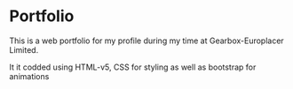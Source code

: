 # Portfolio

This is a web portfolio for my profile during my time at Gearbox-Europlacer Limited.

It it codded using HTML-v5, CSS for styling as well as bootstrap for animations
